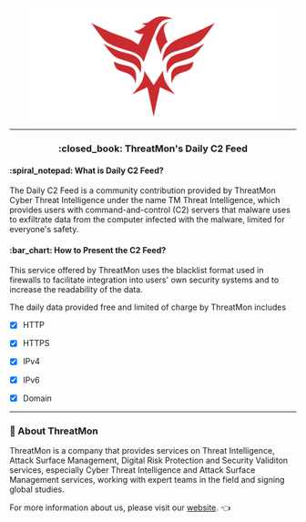 <p align="center"> 
<a href="https://threatmon.io/"><img target="_blank" src="https://raw.githubusercontent.com/ThreatMon/ThreatMon-Daily-C2-Feeds/main/.core/threatmon.png" align="center" height="200" /></a>
</p>
<hr>
<h3 align="center">:closed_book: ThreatMon's Daily C2 Feed</h3>
<h4>:spiral_notepad:	What is Daily C2 Feed?</h4>
The Daily C2 Feed is a community contribution provided by ThreatMon Cyber Threat Intelligence under the name TM Threat Intelligence, which provides users with command-and-control (C2) servers that malware uses to exfiltrate data from the computer infected with the malware, limited for everyone's safety.

<h4>:bar_chart:	How to Present the C2 Feed?</h4>
This service offered by ThreatMon uses the blacklist format used in firewalls to facilitate integration into users' own security systems and to increase the readability of the data.

The daily data provided free and limited of charge by ThreatMon includes
- [x] HTTP
- [x] HTTPS
- [x] IPv4
- [x] IPv6
- [x] Domain














---
### :department_store:	About ThreatMon

ThreatMon is a company that provides services on Threat Intelligence, Attack Surface Management, Digital Risk Protection and Security Validiton services, especially Cyber Threat Intelligence and Attack Surface Management services, working with expert teams in the field and signing global studies. 

For more information about us, please visit our [website](https://threatmon.io/). 👈 
